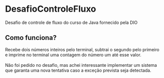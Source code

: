 # DesafioControleFluxo
Desafio de controle de fluxo do curso de Java fornecido pela DIO

## Como funciona?
Recebe dois números inteiros pelo terminal, subtrai o segundo pelo primeiro e imprime no terminal uma contagem do número um até esse valor. \
\
Não foi pedido no desafio, mas achei interessante implementar um sistema que garanta uma nova tentativa caso a exceção prevista seja detectada.
